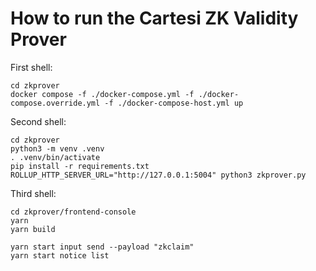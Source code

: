 # How to run the Cartesi ZK Validity Prover

First shell:

```shell
cd zkprover
docker compose -f ./docker-compose.yml -f ./docker-compose.override.yml -f ./docker-compose-host.yml up
```

Second shell:

```shell
cd zkprover
python3 -m venv .venv
. .venv/bin/activate
pip install -r requirements.txt
ROLLUP_HTTP_SERVER_URL="http://127.0.0.1:5004" python3 zkprover.py
```

Third shell:

```
cd zkprover/frontend-console
yarn
yarn build

yarn start input send --payload "zkclaim"
yarn start notice list
```